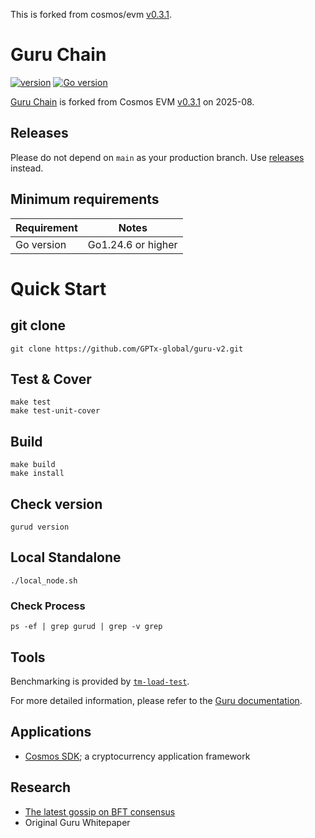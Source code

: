 This is forked from cosmos/evm [v0.3.1](https://github.com/cosmos/evm/tree/v0.3.1).

# Guru Chain

[![version](https://img.shields.io/github/v/tag/GPTx-global/guru-v2.svg)](https://github.com/GPTx-global/guru-v2/releases/latest)
[![Go version](https://img.shields.io/badge/go-1.24.6+-green.svg)](https://github.com/moovweb/gvm)
<!-- admin widget setting: https://shields.io/badges/discord

[![Discord chat](https://img.shields.io/discord/1109002731580051466
.svg)](https://discord.gg/FJBTMgHEJg)
-->


[Guru Chain](https://github.com/GPTx-global/guru-v2/PAPER.md) is forked from Cosmos EVM [v0.3.1](https://github.com/cosmos/evm/releases/tag/v0.3.1) on 2025-08.

## Releases

Please do not depend on `main` as your production branch. Use [releases](https://github.com/GPTx-global/guru-v2/releases) instead.

## Minimum requirements

| Requirement | Notes              |
| ----------- |--------------------|
| Go version  | Go1.24.6 or higher |


# Quick Start
## git clone
```
git clone https://github.com/GPTx-global/guru-v2.git
```

## Test & Cover
```
make test
make test-unit-cover
```

## Build
```
make build
make install
```
## Check version
```
gurud version
```

## Local Standalone
```
./local_node.sh
```
### Check Process
```
ps -ef | grep gurud | grep -v grep
```

## Tools

Benchmarking is provided by [`tm-load-test`](https://github.com/informalsystems/tm-load-test).

For more detailed information, please refer to the [Guru documentation](https://docs.gurufin.com).

## Applications

- [Cosmos SDK](http://github.com/reapchain/cosmos-sdk); a cryptocurrency application framework

## Research

- [The latest gossip on BFT consensus](https://arxiv.org/abs/1807.04938)
- Original Guru Whitepaper